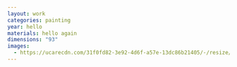 ```yaml
---
layout: work
categories: painting
year: hello
materials: hello again
dimensions: "93"
images:
  - https://ucarecdn.com/31f0fd82-3e92-4d6f-a57e-13dc86b21405/-/resize/2400/-/quality/lightest/-/format/auto/
---
```

